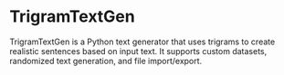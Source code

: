 # TrigramTextGen
TrigramTextGen is a Python text generator that uses trigrams to create realistic sentences based on input text. It supports custom datasets, randomized text generation, and file import/export.
